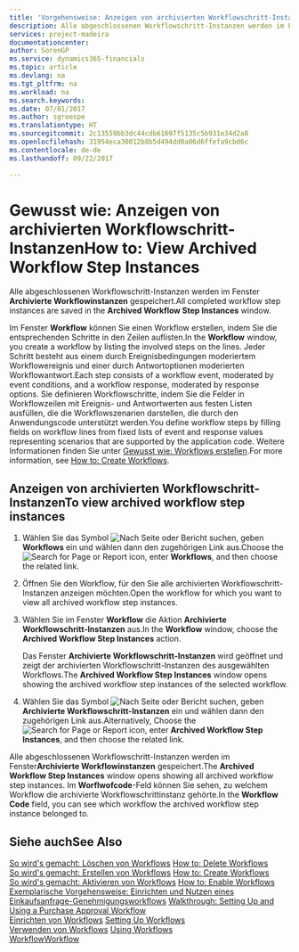 ```yaml
---
title: 'Vorgehensweise: Anzeigen von archivierten Workflowschritt-Instanzen | Microsoft Docs'
description: Alle abgeschlossenen Workflowschritt-Instanzen werden im Fenster **Archivierte Workflowinstanzen** gespeichert.
services: project-madeira
documentationcenter: 
author: SorenGP
ms.service: dynamics365-financials
ms.topic: article
ms.devlang: na
ms.tgt_pltfrm: na
ms.workload: na
ms.search.keywords: 
ms.date: 07/01/2017
ms.author: sgroespe
ms.translationtype: HT
ms.sourcegitcommit: 2c13559bb3dc44cdb61697f5135c5b931e34d2a8
ms.openlocfilehash: 31954eca30012b8b5d494dd0a06d6ffefa9cbd6c
ms.contentlocale: de-de
ms.lasthandoff: 09/22/2017

---
```

# <a name="how-to-view-archived-workflow-step-instances"></a><span data-ttu-id="db1b3-103">Gewusst wie: Anzeigen von archivierten Workflowschritt-Instanzen</span><span class="sxs-lookup"><span data-stu-id="db1b3-103">How to: View Archived Workflow Step Instances</span></span>
<span data-ttu-id="db1b3-104">Alle abgeschlossenen Workflowschritt-Instanzen werden im Fenster **Archivierte Workflowinstanzen** gespeichert.</span><span class="sxs-lookup"><span data-stu-id="db1b3-104">All completed workflow step instances are saved in the **Archived Workflow Step Instances** window.</span></span>  

 <span data-ttu-id="db1b3-105">Im Fenster **Workflow** können Sie einen Workflow erstellen, indem Sie die entsprechenden Schritte in den Zeilen auflisten.</span><span class="sxs-lookup"><span data-stu-id="db1b3-105">In the **Workflow** window, you create a workflow by listing the involved steps on the lines.</span></span> <span data-ttu-id="db1b3-106">Jeder Schritt besteht aus einem durch Ereignisbedingungen moderiertem Workflowereignis und einer durch Antwortoptionen moderierten Workflowantwort.</span><span class="sxs-lookup"><span data-stu-id="db1b3-106">Each step consists of a workflow event, moderated by event conditions, and a workflow response, moderated by response options.</span></span> <span data-ttu-id="db1b3-107">Sie definieren Workflowschritte, indem Sie die Felder in Workflowzeilen mit Ereignis- und Antwortwerten aus festen Listen ausfüllen, die die Workflowszenarien darstellen, die durch den Anwendungscode unterstützt werden.</span><span class="sxs-lookup"><span data-stu-id="db1b3-107">You define workflow steps by filling fields on workflow lines from fixed lists of event and response values representing scenarios that are supported by the application code.</span></span> <span data-ttu-id="db1b3-108">Weitere Informationen finden Sie unter [Gewusst wie: Workflows erstellen](across-how-to-create-workflows.md).</span><span class="sxs-lookup"><span data-stu-id="db1b3-108">For more information, see [How to: Create Workflows](across-how-to-create-workflows.md).</span></span>  

## <a name="to-view-archived-workflow-step-instances"></a><span data-ttu-id="db1b3-109">Anzeigen von archivierten Workflowschritt-Instanzen</span><span class="sxs-lookup"><span data-stu-id="db1b3-109">To view archived workflow step instances</span></span>  
1.  <span data-ttu-id="db1b3-110">Wählen Sie das Symbol ![Nach Seite oder Bericht suchen](media/ui-search/search_small.png "Symbol Nach Seite oder Bericht suchen"), geben **Workflows** ein und wählen dann den zugehörigen Link aus.</span><span class="sxs-lookup"><span data-stu-id="db1b3-110">Choose the ![Search for Page or Report](media/ui-search/search_small.png "Search for Page or Report icon") icon, enter **Workflows**, and then choose the related link.</span></span>  
2.  <span data-ttu-id="db1b3-111">Öffnen Sie den Workflow, für den Sie alle archivierten Workflowschritt-Instanzen anzeigen möchten.</span><span class="sxs-lookup"><span data-stu-id="db1b3-111">Open the workflow for which you want to view all archived workflow step instances.</span></span>  
3.  <span data-ttu-id="db1b3-112">Wählen Sie im Fenster **Workflow** die Aktion **Archivierte Workflowschritt-Instanzen** aus.</span><span class="sxs-lookup"><span data-stu-id="db1b3-112">In the **Workflow** window, choose the **Archived Workflow Step Instances** action.</span></span>  

    <span data-ttu-id="db1b3-113">Das Fenster **Archivierte Workflowschritt-Instanzen** wird geöffnet und zeigt der archivierten Workflowschritt-Instanzen des ausgewählten Workflows.</span><span class="sxs-lookup"><span data-stu-id="db1b3-113">The **Archived Workflow Step Instances** window opens showing the archived workflow step instances of the selected workflow.</span></span>  
4.  <span data-ttu-id="db1b3-114">Wählen Sie das Symbol ![Nach Seite oder Bericht suchen](media/ui-search/search_small.png "Symbol Nach Seite oder Bericht suchen"), geben **Archivierte Workflowschritt-Instanzen** ein und wählen dann den zugehörigen Link aus.</span><span class="sxs-lookup"><span data-stu-id="db1b3-114">Alternatively, Choose the ![Search for Page or Report](media/ui-search/search_small.png "Search for Page or Report icon") icon, enter **Archived Workflow Step Instances**, and then choose the related link.</span></span>  

<span data-ttu-id="db1b3-115">Alle abgeschlossenen Workflowschritt-Instanzen werden im Fenster**Archivierte Workflowinstanzen** gespeichert.</span><span class="sxs-lookup"><span data-stu-id="db1b3-115">The **Archived Workflow Step Instances** window opens showing all archived workflow step instances.</span></span> <span data-ttu-id="db1b3-116">Im **Worflwofcode**-Feld können Sie sehen, zu welchem Workflow die archivierte Workflowschrittinstanz gehörte.</span><span class="sxs-lookup"><span data-stu-id="db1b3-116">In the **Workflow Code** field, you can see which workflow the archived workflow step instance belonged to.</span></span>  

## <a name="see-also"></a><span data-ttu-id="db1b3-117">Siehe auch</span><span class="sxs-lookup"><span data-stu-id="db1b3-117">See Also</span></span>  
 <span data-ttu-id="db1b3-118">[So wird's gemacht: Löschen von Workflows](across-how-to-delete-workflows.md) </span><span class="sxs-lookup"><span data-stu-id="db1b3-118">[How to: Delete Workflows](across-how-to-delete-workflows.md) </span></span>  
 <span data-ttu-id="db1b3-119">[So wird's gemacht: Erstellen von Workflows](across-how-to-create-workflows.md) </span><span class="sxs-lookup"><span data-stu-id="db1b3-119">[How to: Create Workflows](across-how-to-create-workflows.md) </span></span>  
 <span data-ttu-id="db1b3-120">[So wird's gemacht: Aktivieren von Workflows](across-how-to-enable-workflows.md) </span><span class="sxs-lookup"><span data-stu-id="db1b3-120">[How to: Enable Workflows](across-how-to-enable-workflows.md) </span></span>  
 <span data-ttu-id="db1b3-121">[Exemplarische Vorgehensweise: Einrichten und Nutzen eines Einkaufsanfrage-Genehmigungsworkflows](walkthrough-setting-up-and-using-a-purchase-approval-workflow.md) </span><span class="sxs-lookup"><span data-stu-id="db1b3-121">[Walkthrough: Setting Up and Using a Purchase Approval Workflow](walkthrough-setting-up-and-using-a-purchase-approval-workflow.md) </span></span>  
 <span data-ttu-id="db1b3-122">[Einrichten von Workflows](across-set-up-workflows.md) </span><span class="sxs-lookup"><span data-stu-id="db1b3-122">[Setting Up Workflows](across-set-up-workflows.md) </span></span>  
 <span data-ttu-id="db1b3-123">[Verwenden von Workflows](across-use-workflows.md) </span><span class="sxs-lookup"><span data-stu-id="db1b3-123">[Using Workflows](across-use-workflows.md) </span></span>  
 [<span data-ttu-id="db1b3-124">Workflow</span><span class="sxs-lookup"><span data-stu-id="db1b3-124">Workflow</span></span>](across-workflow.md)


